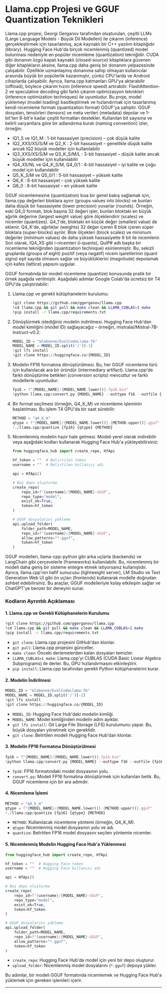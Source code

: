 # Llama.cpp Projesi ve GGUF Quantization Teknikleri
Llama.cpp projesi, Georgi Gerganov tarafından oluşturulan, çeşitli LLMs (Large Language Models - Büyük Dil Modelleri) ile çıkarım (inference) gerçekleştirmek için tasarlanmış, açık kaynaklı bir C++ yazılım kitaplığıdır (library). Hugging Face Hub'da birçok nicemlenmiş (quantized) model bulunması nedeniyle en popüler nicemleme (quantization) tekniğidir. CUDA gibi donanım özgü kapalı kaynaklı (closed-source) kitaplıklara güvenen diğer kitaplıkların aksine, llama.cpp daha geniş bir donanım yelpazesinde çalışabilir. Özellikle uzmanlaşmış donanıma sahip olmayan kullanıcılar arasında büyük bir popülerlik kazanmıştır, çünkü CPU'larda ve Android cihazlarda çalışabilir. Ayrıca, llama.cpp katmanları GPU'ya aktarabilir (offload), böylece çıkarım hızını (inference speed) artırabilir. FlashAttention-2 ve speculative decoding gibi farklı çıkarım optimizasyon teknikleri (inference optimization techniques) ile uyumludur. Bu proje, model yüklemeyi (model loading) basitleştirmek ve hızlandırmak için tasarlanmış kendi nicemleme formatı (quantization format) GGUF'ya sahiptir. GGUF dosyaları, tensörleri (tensors) ve meta verileri (metadata) depolar ve 1-bit'ten 8-bit'e kadar çeşitli formatları destekler. Kullanılan bit sayısına ve belirli varyantlara göre bir adlandırma kuralı (naming convention) izler, örneğin: 
- IQ1_S ve IQ1_M : 1-bit hassasiyet (precision) – çok düşük kalite
- IQ2_XXS/XS/S/M ve Q2_K : 2-bit hassasiyet – genellikle düşük kalite ancak IQ2 büyük modeller için kullanılabilir
- IQ3_XXS/XS/S/M ve Q3_K_S/M/L : 3-bit hassasiyet – düşük kalite ancak büyük modeller için kullanılabilir
- IQ4_XS/NL ve Q4_K_S/M, Q4_0/1 : 4-bit hassasiyet – iyi kalite ve çoğu model için kullanılabilir
- Q5_K_S/M ve Q5_0/1 : 5-bit hassasiyet – yüksek kalite
- Q6_K : 6-bit hassasiyet – çok yüksek kalite
- Q8_0 : 8-bit hassasiyet – en yüksek kalite

GGUF nicemlemesine (quantization) kısa bir genel bakış sağlamak için, llama.cpp değerleri bloklara ayırır (groups values into blocks) ve bunları daha düşük bir hassasiyete (lower precision) yuvarlar (rounds). Örneğin, eski Q4_0 formatı, blok başına 32 değeri işler, bunları bloktaki en büyük ağırlık değerine (largest weight value) göre ölçeklendirir (scales) ve nicemler (quantizes). Q4_1'de, bloktaki en küçük değer (smallest value) de eklenir. Q4_K'de, ağırlıklar (weights) 32 değer içeren 8 blok içeren süper bloklara (super-blocks) ayrılır. Blok ölçekleri (block scales) ve minimum değerler (minimum values) de daha yüksek hassasiyette 6 bit ile nicemlenir. Son olarak, IQ4_XS gibi i-nicemleri (i-quants), QuIP# adlı başka bir nicemleme tekniğinden (quantization technique) esinlenmiştir. Bu, sekizli gruplarda (groups of eight) pozitif (veya negatif) nicem işaretlerinin (quant signs) eşit sayıda olmasını sağlar ve büyüklüklerini (magnitude) depolamak için kafes (lattice) yapısını uygular.

GGUF formatında bir modeli nicemleme (quantize) konusunda pratik bir örnek aşağıda verilmiştir. Aşağıdaki adımlar Google Colab'da ücretsiz bir T4 GPU'da çalıştırılabilir:

1. Llama.cpp ve gerekli kütüphanelerin kurulumu:
   ```bash
   !git clone https://github.com/ggerganov/llama.cpp
   !cd llama.cpp && git pull && make clean && LLAMA_CUBLAS=1 make
   !pip install -r llama.cpp/requirements.txt
   ```

2. Dönüştürmek istediğiniz modelin indirilmesi. Hugging Face Hub'dan model kimliğini (model ID) sağlayacağız – örneğin, mistralai/Mistral-7B-Instruct-v0.2:
   ```python
   MODEL_ID = "mlabonne/EvolCodeLlama-7b"
   MODEL_NAME = MODEL_ID.split('/')[-1]
   !git lfs install
   !git clone https://huggingface.co/{MODEL_ID}
   ```

3. Modelin FP16 formatına dönüştürülmesi. Bu, her GGUF nicemleme türü için kullanılacak ara bir üründür (intermediary artifact). Llama.cpp'de farklı dönüştürme betikleri (conversion scripts) mevcuttur ve farklı modellerle uyumludur:
   ```python
   fp16 = f"{MODEL_NAME}/{MODEL_NAME.lower()}.fp16.bin"
   !python llama.cpp/convert.py {MODEL_NAME} --outtype f16 --outfile {fp16}
   ```

4. Bir format seçilmesi (örneğin, Q4_K_M) ve nicemleme işleminin başlatılması. Bu işlem T4 GPU'da bir saat sürebilir:
   ```python
   METHOD = "q4_k_m"
   qtype = f"{MODEL_NAME}/{MODEL_NAME.lower()}.{METHOD.upper()}.gguf"
   !./llama.cpp/quantize {fp16} {qtype} {METHOD}
   ```

5. Nicemlenmiş modelin hazır hale gelmesi. Modeli yerel olarak indirebilir veya aşağıdaki kodları kullanarak Hugging Face Hub'a yükleyebilirsiniz:
   ```python
   from huggingface_hub import create_repo, HfApi
   
   hf_token = ""  # Belirtilen token
   username = ""  # Belirtilen kullanıcı adı
   
   api = HfApi()
   
   # Boş depo oluşturma
   create_repo(
       repo_id=f"{username}/{MODEL_NAME}-GGUF",
       repo_type="model",
       exist_ok=True,
       token=hf_token
   )
   
   # GGUF dosyalarını yükleme
   api.upload_folder(
       folder_path=MODEL_NAME,
       repo_id=f"{username}/{MODEL_NAME}-GGUF",
       allow_patterns="*.gguf",
       token=hf_token
   )
   ```

GGUF modelleri, llama-cpp-python gibi arka uçlarla (backends) ve LangChain gibi çerçevelerle (frameworks) kullanılabilir. Bu, nicemlenmiş bir modeli daha geniş bir sisteme entegre etmek istiyorsanız kullanışlıdır. Ayrıca, llama.cpp'nin hafif sunucusu (lightweight server), LM Studio ve Text Generation Web UI gibi ön uçları (frontends) kullanarak modelle doğrudan sohbet edebilirsiniz. Bu araçlar, GGUF modelleriyle kolay etkileşim sağlar ve ChatGPT'ye benzer bir deneyim sunar.

### Kodların Ayrıntılı Açıklaması

#### 1. Llama.cpp ve Gerekli Kütüphanelerin Kurulumu
```bash
!git clone https://github.com/ggerganov/llama.cpp
!cd llama.cpp && git pull && make clean && LLAMA_CUBLAS=1 make
!pip install -r llama.cpp/requirements.txt
```
- `git clone`: Llama.cpp projesini GitHub'dan klonlar.
- `git pull`: Llama.cpp projesini günceller.
- `make clean`: Önceki derlemelerden kalan dosyaları temizler.
- `LLAMA_CUBLAS=1 make`: Llama.cpp'yi CUBLAS (CUDA Basic Linear Algebra Subprograms) ile derler. Bu, GPU hızlandırmasını etkinleştirir.
- `pip install`: Llama.cpp tarafından gerekli Python kütüphanelerini kurar.

#### 2. Modelin İndirilmesi
```python
MODEL_ID = "mlabonne/EvolCodeLlama-7b"
MODEL_NAME = MODEL_ID.split('/')[-1]
!git lfs install
!git clone https://huggingface.co/{MODEL_ID}
```
- `MODEL_ID`: Hugging Face Hub'daki modelin kimliği.
- `MODEL_NAME`: Model kimliğinden modelin adını ayıklar.
- `git lfs install`: Git Large File Storage (LFS) kurulumunu yapar. Bu, büyük dosyaları yönetmek için gereklidir.
- `git clone`: Belirtilen modeli Hugging Face Hub'dan klonlar.

#### 3. Modelin FP16 Formatına Dönüştürülmesi
```python
fp16 = f"{MODEL_NAME}/{MODEL_NAME.lower()}.fp16.bin"
!python llama.cpp/convert.py {MODEL_NAME} --outtype f16 --outfile {fp16}
```
- `fp16`: FP16 formatındaki model dosyasının yolu.
- `convert.py`: Modeli FP16 formatına dönüştürmek için kullanılan betik. Bu, GGUF nicemleme için bir ara adımdır.

#### 4. Nicemleme İşlemi
```python
METHOD = "q4_k_m"
qtype = f"{MODEL_NAME}/{MODEL_NAME.lower()}.{METHOD.upper()}.gguf"
!./llama.cpp/quantize {fp16} {qtype} {METHOD}
```
- `METHOD`: Kullanılacak nicemleme yöntemi (örneğin, Q4_K_M).
- `qtype`: Nicemlenmiş model dosyasının yolu ve adı.
- `quantize`: Belirtilen FP16 model dosyasını seçilen yöntemle nicemler.

#### 5. Nicemlenmiş Modelin Hugging Face Hub'a Yüklenmesi
```python
from huggingface_hub import create_repo, HfApi

hf_token = ""  # Hugging Face token
username = ""  # Hugging Face kullanıcı adı

api = HfApi()

# Boş depo oluşturma
create_repo(
    repo_id=f"{username}/{MODEL_NAME}-GGUF",
    repo_type="model",
    exist_ok=True,
    token=hf_token
)

# GGUF dosyalarını yükleme
api.upload_folder(
    folder_path=MODEL_NAME,
    repo_id=f"{username}/{MODEL_NAME}-GGUF",
    allow_patterns="*.gguf",
    token=hf_token
)
```
- `create_repo`: Hugging Face Hub'da model için yeni bir depo oluşturur.
- `upload_folder`: Nicemlenmiş model dosyalarını (`*.gguf`) depoya yükler.

Bu adımlar, bir modeli GGUF formatında nicemlemek ve Hugging Face Hub'a yüklemek için gereken işlemleri içerir.

---

